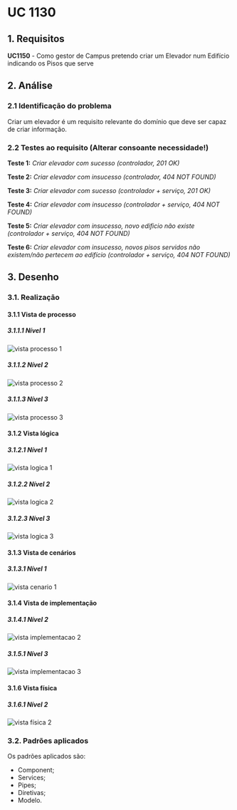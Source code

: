 # UC 1130

## 1. Requisitos

**UC1150** - Como gestor de Campus pretendo criar um Elevador num Edifício indicando os Pisos que serve

## 2. Análise

### 2.1 Identificação do problema

Criar um elevador é um requisito relevante do domínio que deve ser capaz de criar informação.

### 2.2 Testes ao requisito (Alterar consoante necessidade!)

**Teste 1:** *Criar elevador com sucesso (controlador, 201 OK)*

**Teste 2:** *Criar elevador com insucesso (controlador, 404 NOT FOUND)*

**Teste 3:** *Criar elevador com sucesso (controlador + serviço, 201 OK)*

**Teste 4:** *Criar elevador com insucesso (controlador + serviço, 404 NOT FOUND)*

**Teste 5:** *Criar elevador com insucesso, novo edificio não existe (controlador + serviço, 404 NOT FOUND)*

**Teste 6:** *Criar elevador com insucesso, novos pisos servidos não existem/não pertecem ao edifício (controlador + serviço, 404 NOT FOUND)*

## 3. Desenho

### 3.1. Realização

#### 3.1.1 Vista de processo

##### 3.1.1.1 Nível 1

![vista processo 1](vp1.svg "Vista processo - nível 1")

##### 3.1.1.2 Nível 2

![vista processo 2](vp2.svg "Vista processo - nível 2")

##### 3.1.1.3 Nível 3

![vista processo 3](vp3.svg "Vista processo - nível 3")

#### 3.1.2 Vista lógica

##### 3.1.2.1 Nível 1

![vista logica 1](/docs/logical_view/sprint2/level1/vl1.svg "Vista lógica - nível 1")

##### 3.1.2.2 Nível 2

![vista logica 2](/docs/logical_view/sprint2/level2/vl2.svg "Vista lógica - nível 2")

##### 3.1.2.3 Nível 3

![vista logica 3](/docs/logical_view/sprint2/level3/vl3.svg "Vista lógica - nível 3")

#### 3.1.3 Vista de cenários

##### 3.1.3.1 Nível 1

![vista cenario 1](/docs/scenario_view/level1/sv1.svg "Vista cenário - nível 1")

#### 3.1.4 Vista de implementação

##### 3.1.4.1 Nível 2

![vista implementacao 2](/docs/implementation_view/iv2.svg "Vista implementação - nível 2")

##### 3.1.5.1 Nível 3

![vista implementacao 3](/docs/implementation_view/sprint2/iv3.svg "Vista implementação - nível 3")

#### 3.1.6 Vista física

##### 3.1.6.1 Nível 2

![vista física 2](/docs/physical_view/level2/sprint2/vf2.svg "Vista física - nível 2")

### 3.2. Padrões aplicados

Os padrões aplicados são:

- Component;
- Services;
- Pipes;
- Diretivas;
- Modelo.

